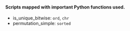 #### Scripts mapped with important Python functions used.
* is_unique_bitwise: `ord`, `chr`
* permutation_simple: `sorted`
